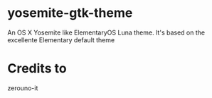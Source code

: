 # yosemite-gtk-theme
An OS X Yosemite like ElementaryOS Luna theme. It's based on the excellente Elementary default theme

# Credits to
zerouno-it
